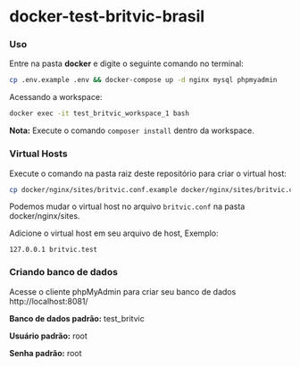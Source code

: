 # docker-test-britvic-brasil

### Uso

Entre na pasta **docker** e digite o seguinte comando no terminal:

```sh
cp .env.example .env && docker-compose up -d nginx mysql phpmyadmin
```

Acessando a workspace:

```sh
docker exec -it test_britvic_workspace_1 bash
```

**Nota:** Execute o comando ``composer install`` dentro da workspace.

### Virtual Hosts

Execute o comando na pasta raiz deste repositório para criar o virtual host:

```sh
cp docker/nginx/sites/britvic.conf.example docker/nginx/sites/britvic.conf
```

Podemos mudar o virtual host no arquivo `britvic.conf` na pasta docker/nginx/sites.

Adicione o virtual host em seu arquivo de host, Exemplo:

```
127.0.0.1 britvic.test
```

### Criando banco de dados

Acesse o cliente phpMyAdmin para criar seu banco de dados http://localhost:8081/

**Banco de dados padrão:** test_britvic

**Usuário padrão:** root

**Senha padrão:** root
